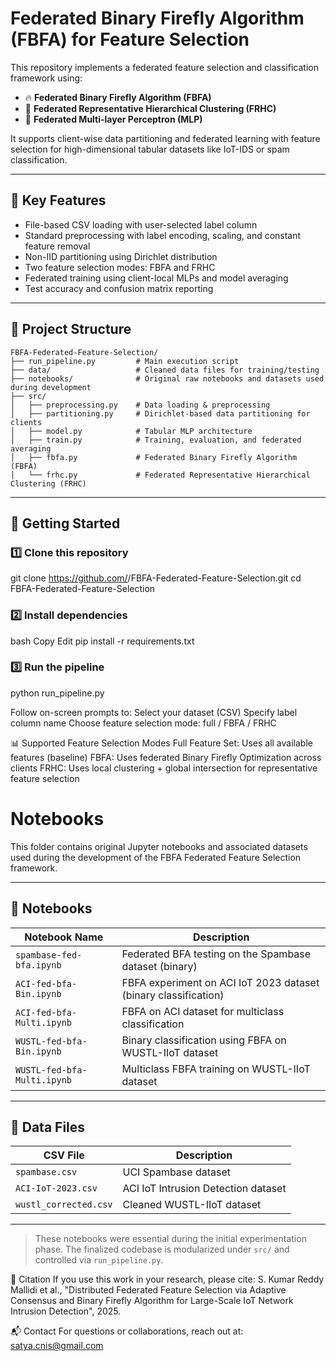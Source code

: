 # Federated Binary Firefly Algorithm (FBFA) for Feature Selection

This repository implements a federated feature selection and classification framework using:
- 🔥 **Federated Binary Firefly Algorithm (FBFA)**
- 🌲 **Federated Representative Hierarchical Clustering (FRHC)**
- 🤖 **Federated Multi-layer Perceptron (MLP)**

It supports client-wise data partitioning and federated learning with feature selection for high-dimensional tabular datasets like IoT-IDS or spam classification.

---

## 🧠 Key Features

- File-based CSV loading with user-selected label column
- Standard preprocessing with label encoding, scaling, and constant feature removal
- Non-IID partitioning using Dirichlet distribution
- Two feature selection modes: FBFA and FRHC
- Federated training using client-local MLPs and model averaging
- Test accuracy and confusion matrix reporting

---

## 📁 Project Structure

```
FBFA-Federated-Feature-Selection/
├── run_pipeline.py         # Main execution script
├── data/                   # Cleaned data files for training/testing
├── notebooks/              # Original raw notebooks and datasets used during development
├── src/
│   ├── preprocessing.py    # Data loading & preprocessing
│   ├── partitioning.py     # Dirichlet-based data partitioning for clients
│   ├── model.py            # Tabular MLP architecture
│   ├── train.py            # Training, evaluation, and federated averaging
│   ├── fbfa.py             # Federated Binary Firefly Algorithm (FBFA)
│   └── frhc.py             # Federated Representative Hierarchical Clustering (FRHC)
```

---

## 🚀 Getting Started

### 1️⃣ Clone this repository

git clone https://github.com/<your-username>/FBFA-Federated-Feature-Selection.git
cd FBFA-Federated-Feature-Selection

### 2️⃣ Install dependencies
bash
Copy
Edit
pip install -r requirements.txt

### 3️⃣ Run the pipeline
python run_pipeline.py

Follow on-screen prompts to:
Select your dataset (CSV)
Specify label column name
Choose feature selection mode: full / FBFA / FRHC


📊 Supported Feature Selection Modes
Full Feature Set: Uses all available features (baseline)
FBFA: Uses federated Binary Firefly Optimization across clients
FRHC: Uses local clustering + global intersection for representative feature selection


# Notebooks

This folder contains original Jupyter notebooks and associated datasets used during the development of the FBFA Federated Feature Selection framework.

---

## 📘 Notebooks

| Notebook Name                | Description                                                  |
|-----------------------------|--------------------------------------------------------------|
| `spambase-fed-bfa.ipynb`    | Federated BFA testing on the Spambase dataset (binary)       |
| `ACI-fed-bfa-Bin.ipynb`     | FBFA experiment on ACI IoT 2023 dataset (binary classification) |
| `ACI-fed-bfa-Multi.ipynb`   | FBFA on ACI dataset for multiclass classification            |
| `WUSTL-fed-bfa-Bin.ipynb`   | Binary classification using FBFA on WUSTL-IIoT dataset       |
| `WUSTL-fed-bfa-Multi.ipynb` | Multiclass FBFA training on WUSTL-IIoT dataset               |

---

## 📂 Data Files

| CSV File              | Description                        |
|-----------------------|------------------------------------|
| `spambase.csv`        | UCI Spambase dataset               |
| `ACI-IoT-2023.csv`    | ACI IoT Intrusion Detection dataset|
| `wustl_corrected.csv` | Cleaned WUSTL-IIoT dataset         |

---

> These notebooks were essential during the initial experimentation phase. The finalized codebase is modularized under `src/` and controlled via `run_pipeline.py`.



📘 Citation
If you use this work in your research, please cite:
S. Kumar Reddy Mallidi et al., "Distributed Federated Feature Selection via Adaptive Consensus and Binary Firefly Algorithm for Large-Scale IoT Network Intrusion Detection", 2025.

📬 Contact
For questions or collaborations, reach out at: satya.cnis@gmail.com
